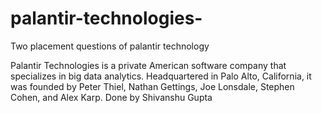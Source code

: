 # palantir-technologies-
Two placement questions of palantir technology

Palantir Technologies is a private American software company that specializes in big data analytics.
Headquartered in Palo Alto, California, it was founded by Peter Thiel, Nathan Gettings, Joe Lonsdale, Stephen Cohen, and Alex Karp.
Done by Shivanshu Gupta
